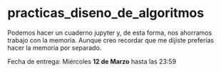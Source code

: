 # practicas_diseno_de_algoritmos


Podemos hacer un cuaderno jupyter y, de esta forma, nos ahorramos trabajo con la memoria. Aunque creo recordar que me dijiste preferías hacer la memoria por separado. 

Fecha de entrega: Miércoles **12 de Marzo** hasta las 23:59
